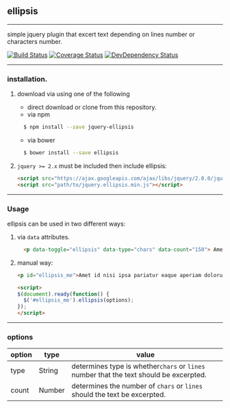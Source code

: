 ## ellipsis

-------------------------------------------------------------------------------

simple jquery plugin that excert text depending on lines number or characters number.

[![Build Status](https://travis-ci.org/pencilpix/ellipsis.svg?branch=master)](https://travis-ci.org/pencilpix/ellipsis) [![Coverage Status](https://coveralls.io/repos/github/pencilpix/ellipsis/badge.svg?branch=develop)](https://coveralls.io/github/pencilpix/ellipsis?branch=develop) [![DevDependency Status](https://david-dm.org/pencilpix/ellipsis/dev-status.svg)](https://david-dm.org/pencilpix/ellipsis/?type=dev)

---------------------------------------------------------------------------------------------------
### installation.

1. download via using one of the following
    * direct download or clone from this repository.
    * via npm

    ```bash
      $ npm install --save jquery-ellipsis
    ```
    * via bower

    ```bash
      $ bower install --save ellipsis
    ```

2. `jquery >= 2.x` must be included then include ellipsis:

    ```html
    <script src="https://ajax.googleapis.com/ajax/libs/jquery/2.0.0/jquery.min.js"></script>
    <script src="path/to/jquery.ellipsis.min.js"></script>
    ```

------------------------------------------------------------------------------------------------------
### Usage
ellipsis can be used in two different ways:

1. via `data` attributes.

    ```html
      <p data-toggle="ellipsis" data-type="chars" data-count="150"> Amet id nisi ipsa pariatur eaque aperiam dolorum eius quia, vero provident? Doloremque impedit at cupiditate illum magnam, quo, vel corrupti. Esse voluptates hic vitae porro temporibus temporibus! Possimus rem.</p>
    ```


2. manual way:

    ```html
    <p id="ellipsis_me">Amet id nisi ipsa pariatur eaque aperiam dolorum eius quia, vero provident? Doloremque impedit at cupiditate illum magnam, quo, vel corrupti. Esse voluptates hic vitae porro temporibus temporibus! Possimus rem.</p>

    <script>
    $(document).ready(function() {
      $('#ellipsis_me').ellipsis(options);
    });
    </script>
    ```

---------------------------------------------------------------------------------------------------------------
### options

option     | type    | value
-----------|---------|--------------------------------------------------------------------------------------
type       | String  | determines type is whether`chars` or `lines` number that the text should be excerpted.
count      | Number  | determines the number of `chars` or `lines` should the text be excerpted.

